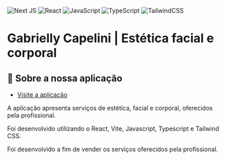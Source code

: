 ![Next JS](https://img.shields.io/badge/Next-black?style=for-the-badge&logo=next.js&logoColor=white)
![React](https://img.shields.io/badge/react-%2320232a.svg?style=for-the-badge&logo=react&logoColor=%2361DAFB)
![JavaScript](https://img.shields.io/badge/javascript-%23323330.svg?style=for-the-badge&logo=javascript&logoColor=%23F7DF1E)
![TypeScript](https://img.shields.io/badge/typescript-%23007ACC.svg?style=for-the-badge&logo=typescript&logoColor=white)
![TailwindCSS](https://img.shields.io/badge/tailwindcss-%2338B2AC.svg?style=for-the-badge&logo=tailwind-css&logoColor=white)

# Gabrielly Capelini | Estética facial e corporal

## 📌 Sobre a nossa aplicação

- <a href="https://www.gabriellycapelini.com.br">Visite a aplicação</a>

A aplicação apresenta serviços de estética, facial e corporal, oferecidos pela profissional.

Foi desenvolvido utilizando o React, Vite, Javascript, Typescript e Tailwind CSS.

Foi desenvolvido a fim de vender os serviços oferecidos pela profissional.
